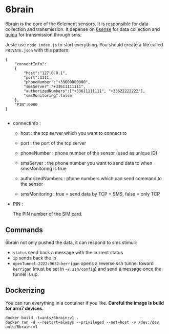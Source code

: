 # 6brain

6brain is the core of the 6element sensors. It is responsible for data collection and transmission. It depense on [6sense](https://github.com/anthill/6sense) for data collection and [quipu](https://github.com/anthill/quipu) for transmission through sms.

Juste use `node index.js` to start everything. You should create a file called `PRIVATE.json` with this pattern:

```
{
    "connectInfo":
    {
        "host":"127.0.0.1",
        "port":1111,
        "phoneNumber":"+33600000000",
        "smsServer":"+33611111111",
        "authorizedNumbers":["+33611111111", "+33622222222"],
        "smsMonitoring":false
    },
    "PIN":0000
}


```
* connectInfo :

	* host : the tcp server which you want to connect to

	* port : the port of the tcp server

	* phoneNumber : phone number of the sensor (used as unique ID)

	* smsServer : the phone number you want to send data to when smsMonitoring is true

	* authorizedNumbers : phone numbers which can send command to the sensor

	* smsMonitoring : true = send data by TCP + SMS, false = only TCP

* PIN :

	The PIN number of the SIM card.


## Commands

6brain not only pushed the data, it can respond to sms stimuli:

- `status` send back a message with the current status
- `ip` sends back the ip
- `openTunnel:2222:9632:kerrigan` opens a reverse ssh tunnel toward `kerrigan` (must be set in `~/.ssh/config`) and send a message once the tunnel is up.


## Dockerizing

You can run everything in a container if you like. **Careful the image is build for arm7 devices.**

```
docker build -t=ants/6brain:v1 .
docker run -d --restart=always --privileged --net=host -v /dev:/dev ants/6brain:v1
```
